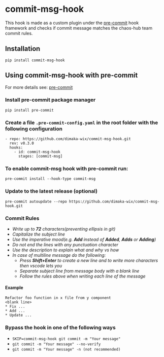 # commit-msg-hook
This hook is made as a custom plugin under the [pre-commit](https://pre-commit.com/) hook framework and checks if commit message matches the chaos-hub team commit rules.

## Installation 
```
pip install commit-msg-hook
```
## Using commit-msg-hook with pre-commit 

For more details see: [pre-commit](https://pre-commit.com/)
### Install pre-commit package manager 
```
pip install pre-commit
```


### Create a file ```.pre-commit-config.yaml``` in the root folder with the following configuration
```
- repo: https://github.com/dimaka-wix/commit-msg-hook.git
  rev: v0.3.0
  hooks:
    - id: commit-msg-hook
      stages: [commit-msg]
```
### To enable commit-msg hook with pre-commit run:
```
pre-commit install --hook-type commit-msg
```
### Update to the latest release (optional)
```
pre-commit autoupdate --repo https://github.com/dimaka-wix/commit-msg-hook.git
```
### Commit Rules

* _Write up to **72** characters(preventing ellipsis in git)_
* _Capitalize the subject line_
* _Use the imperative mood(e.g. **Add** instead of **Added**, **Adds** or **Adding**)_
* _Do not end the lines with any punctuation character_
* _Use the description to explain what and why vs how_
* _In case of multiline message do the following:_
  * _Press **Shift+Enter** to create a new line and to write more characters then vscode lets you_
  * _Separate subject line from message body with a blank line_
  * _Follow the rules above when writing each line of the message_


#### Example
```
Refactor foo function in x file from y component
<blank line>
* Fix ...
* Add ...
* Update ...
 ```
 ### Bypass the hook in one of the following ways
- ```SKIP=commit-msg-hook git commit -m "Your message"```
- ```git commit -m "Your message" --no-verify```
- ```git commit -m "Your message" -n (not recommended)```
